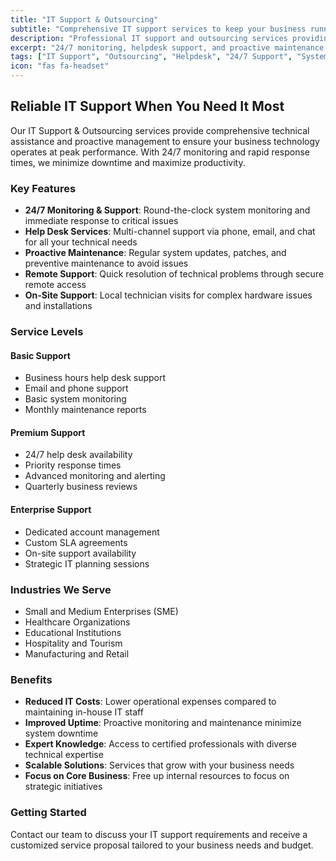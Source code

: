 ```yaml
---
title: "IT Support & Outsourcing"
subtitle: "Comprehensive IT support services to keep your business running smoothly"
description: "Professional IT support and outsourcing services providing 24/7 monitoring, helpdesk support, and proactive maintenance to ensure optimal system performance."
excerpt: "24/7 monitoring, helpdesk support, and proactive maintenance to keep your systems running optimally with minimal downtime."
tags: ["IT Support", "Outsourcing", "Helpdesk", "24/7 Support", "System Monitoring", "Maintenance", "Technical Support"]
icon: "fas fa-headset"
---
```


## Reliable IT Support When You Need It Most

Our IT Support & Outsourcing services provide comprehensive technical assistance and proactive management to ensure your business technology operates at peak performance. With 24/7 monitoring and rapid response times, we minimize downtime and maximize productivity.

### Key Features

- **24/7 Monitoring & Support**: Round-the-clock system monitoring and immediate response to critical issues
- **Help Desk Services**: Multi-channel support via phone, email, and chat for all your technical needs
- **Proactive Maintenance**: Regular system updates, patches, and preventive maintenance to avoid issues
- **Remote Support**: Quick resolution of technical problems through secure remote access
- **On-Site Support**: Local technician visits for complex hardware issues and installations

### Service Levels

#### Basic Support
- Business hours help desk support
- Email and phone support
- Basic system monitoring
- Monthly maintenance reports

#### Premium Support
- 24/7 help desk availability
- Priority response times
- Advanced monitoring and alerting
- Quarterly business reviews

#### Enterprise Support
- Dedicated account management
- Custom SLA agreements
- On-site support availability
- Strategic IT planning sessions

### Industries We Serve

- Small and Medium Enterprises (SME)
- Healthcare Organizations
- Educational Institutions
- Hospitality and Tourism
- Manufacturing and Retail

### Benefits

- **Reduced IT Costs**: Lower operational expenses compared to maintaining in-house IT staff
- **Improved Uptime**: Proactive monitoring and maintenance minimize system downtime
- **Expert Knowledge**: Access to certified professionals with diverse technical expertise
- **Scalable Solutions**: Services that grow with your business needs
- **Focus on Core Business**: Free up internal resources to focus on strategic initiatives

### Getting Started

Contact our team to discuss your IT support requirements and receive a customized service proposal tailored to your business needs and budget.
